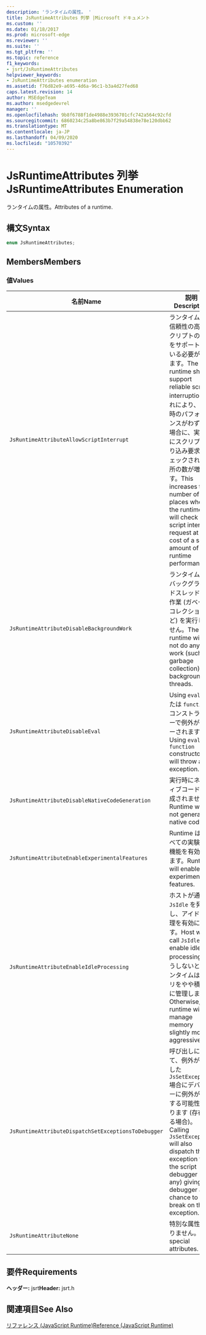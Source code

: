 ```yaml
---
description: 'ランタイムの属性。 '
title: JsRuntimeAttributes 列挙 |Microsoft ドキュメント
ms.custom: ''
ms.date: 01/18/2017
ms.prod: microsoft-edge
ms.reviewer: ''
ms.suite: ''
ms.tgt_pltfrm: ''
ms.topic: reference
f1_keywords:
- jsrt/JsRuntimeAttributes
helpviewer_keywords:
- JsRuntimeAttributes enumeration
ms.assetid: f76d82e9-a695-4d6a-96c1-b3a4d27fed68
caps.latest.revision: 14
author: MSEdgeTeam
ms.author: msedgedevrel
manager: ''
ms.openlocfilehash: 9b8f6788f1de4988e3936701cfc742a564c92cfd
ms.sourcegitcommit: 6860234c25a8be863b7f29a54838e78e120dbb62
ms.translationtype: MT
ms.contentlocale: ja-JP
ms.lasthandoff: 04/09/2020
ms.locfileid: "10570392"
---
```

# <span data-ttu-id="62b8f-103">JsRuntimeAttributes 列挙</span><span class="sxs-lookup"><span data-stu-id="62b8f-103">JsRuntimeAttributes Enumeration</span></span>
<span data-ttu-id="62b8f-104">ランタイムの属性。</span><span class="sxs-lookup"><span data-stu-id="62b8f-104">Attributes of a runtime.</span></span>  
  
## <span data-ttu-id="62b8f-105">構文</span><span class="sxs-lookup"><span data-stu-id="62b8f-105">Syntax</span></span>  
  
```cpp  
enum JsRuntimeAttributes;  
```  
  
## <span data-ttu-id="62b8f-106">Members</span><span class="sxs-lookup"><span data-stu-id="62b8f-106">Members</span></span>  
  
### <span data-ttu-id="62b8f-107">値</span><span class="sxs-lookup"><span data-stu-id="62b8f-107">Values</span></span>  
  
|<span data-ttu-id="62b8f-108">名前</span><span class="sxs-lookup"><span data-stu-id="62b8f-108">Name</span></span>|<span data-ttu-id="62b8f-109">説明</span><span class="sxs-lookup"><span data-stu-id="62b8f-109">Description</span></span>|  
|----------|-----------------|  
|`JsRuntimeAttributeAllowScriptInterrupt`|<span data-ttu-id="62b8f-110">ランタイムは、信頼性の高いスクリプトの中断をサポートしている必要があります。</span><span class="sxs-lookup"><span data-stu-id="62b8f-110">The runtime should support reliable script interruption.</span></span> <span data-ttu-id="62b8f-111">これにより、実行時のパフォーマンスがわずかな場合に、実行時にスクリプト割り込み要求がチェックされる場所の数が増えます。</span><span class="sxs-lookup"><span data-stu-id="62b8f-111">This increases the number of places where the runtime will check for a script interrupt request at the cost of a small amount of runtime performance.</span></span>|  
|`JsRuntimeAttributeDisableBackgroundWork`|<span data-ttu-id="62b8f-112">ランタイムは、バックグラウンドスレッドでの作業 (ガベージコレクションなど) を実行しません。</span><span class="sxs-lookup"><span data-stu-id="62b8f-112">The runtime will not do any work (such as garbage collection) on background threads.</span></span>|  
|`JsRuntimeAttributeDisableEval`|<span data-ttu-id="62b8f-113">Using `eval` または `function` コンストラクターで例外がスローされます。</span><span class="sxs-lookup"><span data-stu-id="62b8f-113">Using `eval` or `function` constructor will throw an exception.</span></span>|  
|`JsRuntimeAttributeDisableNativeCodeGeneration`|<span data-ttu-id="62b8f-114">実行時にネイティブコードは生成されません。</span><span class="sxs-lookup"><span data-stu-id="62b8f-114">Runtime will not generate native code.</span></span>|  
|`JsRuntimeAttributeEnableExperimentalFeatures`|<span data-ttu-id="62b8f-115">Runtime は、すべての実験的な機能を有効にします。</span><span class="sxs-lookup"><span data-stu-id="62b8f-115">Runtime will enable all experimental features.</span></span>|  
|`JsRuntimeAttributeEnableIdleProcessing`|<span data-ttu-id="62b8f-116">ホストが通話 `JsIdle` を発信し、アイドル処理を有効にします。</span><span class="sxs-lookup"><span data-stu-id="62b8f-116">Host will call `JsIdle`, so enable idle processing.</span></span> <span data-ttu-id="62b8f-117">そうしないと、ランタイムはメモリをやや積極的に管理します。</span><span class="sxs-lookup"><span data-stu-id="62b8f-117">Otherwise, the runtime will manage memory slightly more aggressively.</span></span>|  
|`JsRuntimeAttributeDispatchSetExceptionsToDebugger`|<span data-ttu-id="62b8f-118">呼び出しによって、例外が発生した `JsSetException` 場合にデバッガーに例外が発生する可能性があります (存在する場合)。</span><span class="sxs-lookup"><span data-stu-id="62b8f-118">Calling `JsSetException` will also dispatch the exception to the script debugger (if any) giving the debugger a chance to break on the exception.</span></span>|  
|`JsRuntimeAttributeNone`|<span data-ttu-id="62b8f-119">特別な属性はありません。</span><span class="sxs-lookup"><span data-stu-id="62b8f-119">No special attributes.</span></span>|  
  
## <span data-ttu-id="62b8f-120">要件</span><span class="sxs-lookup"><span data-stu-id="62b8f-120">Requirements</span></span>  
 <span data-ttu-id="62b8f-121">**ヘッダー:** jsrt</span><span class="sxs-lookup"><span data-stu-id="62b8f-121">**Header:** jsrt.h</span></span>  
  
## <span data-ttu-id="62b8f-122">関連項目</span><span class="sxs-lookup"><span data-stu-id="62b8f-122">See Also</span></span>  
 [<span data-ttu-id="62b8f-123">リファレンス (JavaScript Runtime)</span><span class="sxs-lookup"><span data-stu-id="62b8f-123">Reference (JavaScript Runtime)</span></span>](../chakra-hosting/reference-javascript-runtime.md)